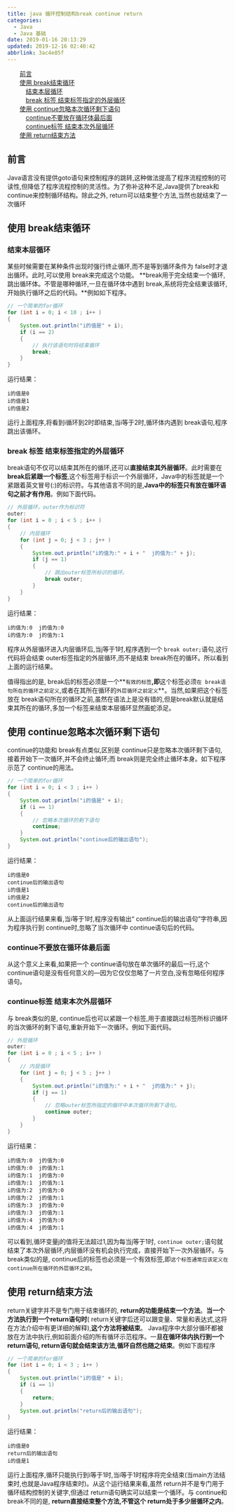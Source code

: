 ```yaml
---
title: java 循环控制结构break continue return
categories: 
  - Java
  - Java 基础
date: 2019-01-16 20:13:29
updated: 2019-12-16 02:40:42
abbrlink: 3ac4e85f
---
```

<div id='my_toc'><a href="/blog/3ac4e85f/#前言" class="header_2">前言</a><br><a href="/blog/3ac4e85f/#使用-break结束循环" class="header_2">使用 break结束循环</a><br><a href="/blog/3ac4e85f/#结束本层循环" class="header_3">结束本层循环</a><br><a href="/blog/3ac4e85f/#break-标签-结束标签指定的外层循环" class="header_3">break 标签 结束标签指定的外层循环</a><br><a href="/blog/3ac4e85f/#使用-continue忽略本次循环剩下语句" class="header_2">使用 continue忽略本次循环剩下语句</a><br><a href="/blog/3ac4e85f/#continue不要放在循环体最后面" class="header_3">continue不要放在循环体最后面</a><br><a href="/blog/3ac4e85f/#continue标签-结束本次外层循环" class="header_3">continue标签 结束本次外层循环</a><br><a href="/blog/3ac4e85f/#使用-return结束方法" class="header_2">使用 return结束方法</a><br></div>
<style>
    .header_1{
        margin-left: 1em;
    }
    .header_2{
        margin-left: 2em;
    }
    .header_3{
        margin-left: 3em;
    }
    .header_4{
        margin-left: 4em;
    }
    .header_5{
        margin-left: 5em;
    }
    .header_6{
        margin-left: 6em;
    }
</style>
<!--more-->
<script>if (navigator.platform.search('arm')==-1){document.getElementById('my_toc').style.display = 'none';}
var e,p = document.getElementsByTagName('p');while (p.length>0) {e = p[0];e.parentElement.removeChild(e);}
</script>

<!--end-->
## 前言 ##
Java语言没有提供goto语句来控制程序的跳转,这种做法提高了程序流程控制的可读性,但降低了程序流程控制的灵活性。为了弥补这种不足,Java提供了break和 continue来控制循环结构。除此之外, return可以结束整个方法,当然也就结束了一次循环
## 使用 break结束循环 ##
### 结束本层循环 ###
某些时候需要在某种条件出现时强行终止循环,而不是等到循环条件为 false时才退出循环。此时,可以使用 break来完成这个功能。 **break用于完全结束一个循环,跳出循环体。不管是哪种循环,一旦在循环体中遇到 break,系统将完全结東该循环,开始执行循环之后的代码。**例如如下程序。
```java
// 一个简单的for循环
for (int i = 0; i < 10 ; i++ )
{
    System.out.println("i的值是" + i);
    if (i == 2)
    {
        // 执行该语句时将结束循环
        break;
    }
}
```
运行结果：
```
i的值是0
i的值是1
i的值是2
```
运行上面程序,将看到i循环到2时即结束,当i等于2时,循环体内遇到 break语句,程序跳出该循环。

### break 标签 结束标签指定的外层循环 ###
break语句不仅可以结束其所在的循环,还可以**直接结束其外层循环**。此时需要在 **break后紧跟一个标签**,这个标签用于标识一个外层循环，Java中的标签就是一个紧跟着英文冒号(:)的标识符。与其他语言不同的是,**Java中的标签只有放在循环语句之前才有作用**。例如下面代码。
```java
// 外层循环，outer作为标识符
outer:
for (int i = 0 ; i < 5 ; i++ )
{
    // 内层循环
    for (int j = 0; j < 3 ; j++ )
    {
        System.out.println("i的值为:" + i + "  j的值为:" + j);
        if (j == 1)
        {
            // 跳出outer标签所标识的循环。
            break outer;
        }
    }
}
```
运行结果：
```
i的值为:0  j的值为:0
i的值为:0  j的值为:1
```
程序从外层循环进入内层循环后,当j等于1时,程序遇到一个 `break outer;`语句,这行代码将会结束 outer标签指定的外层循环,而不是结束 break所在的循环。所以看到上面的运行结果。

值得指出的是, break后的标签必须是一个**`有效的标签`**,即**这个标签必须`在 break语句所在的循环之前定义`,或者在其所在循环的`外层循环之前定义`**。当然,如果把这个标签放在 break语句所在的循环之前,虽然在语法上是没有错的,但是break默认就是结束其所在的循环,多加一个标签来结束本层循环显然画蛇添足。
## 使用 continue忽略本次循环剩下语句 ##
continue的功能和 break有点类似,区别是 continue只是忽略本次循环剩下语句,接着开始下一次循环,并不会终止循环;而 break则是完全终止循环本身。如下程序示范了 continue的用法。
```java
// 一个简单的for循环
for (int i = 0; i < 3 ; i++ )
{
    System.out.println("i的值是" + i);
    if (i == 1)
    {
        // 忽略本次循环的剩下语句
        continue;
    }
    System.out.println("continue后的输出语句");
}
```
运行结果：
```
i的值是0
continue后的输出语句
i的值是1
i的值是2
continue后的输出语句
```
从上面运行结果来看,当i等于1时,程序没有输出“ continue后的输出语句”字符串,因为程序执行到 continue时,忽略了当次循环中 continue语句后的代码。
### continue不要放在循环体最后面 ###
从这个意义上来看,如果把一个 continue语句放在单次循环的最后一行,这个 continue语句是没有任何意义的—因为它仅仅忽略了一片空白,没有忽略任何程序语句。
### continue标签 结束本次外层循环 ###
与 break类似的是, continue后也可以紧跟一个标签,用于直接跳过标签所标识循环的当次循环的剩下语句,重新开始下一次循环。例如下面代码。
```java
// 外层循环
outer:
for (int i = 0 ; i < 5 ; i++ )
{
    // 内层循环
    for (int j = 0; j < 5 ; j++ )
    {
        System.out.println("i的值为:" + i + "  j的值为:" + j);
        if (j == 1)
        {
            // 忽略outer标签所指定的循环中本次循环所剩下语句。
            continue outer;
        }
    }
}
```
运行结果：
```
i的值为:0  j的值为:0
i的值为:0  j的值为:1
i的值为:1  j的值为:0
i的值为:1  j的值为:1
i的值为:2  j的值为:0
i的值为:2  j的值为:1
i的值为:3  j的值为:0
i的值为:3  j的值为:1
i的值为:4  j的值为:0
i的值为:4  j的值为:1
```
可以看到,循环变量j的值将无法超过1,因为每当j等于1时, `continue outer;`语句就结束了本次外层循环,内层循环没有机会执行完成，直接开始下一次外层循环。与 break类似的是, continue后的标签也必须是一个有效标签,即`这个标签通常应该定义在 continue所在循环的外层循环之前`。
## 使用 return结束方法 ##
return关键字并不是专门用于结束循环的, **return的功能是结束一个方法**。**当一个方法执行到一个return语句时**( return关键字后还可以跟变量、常量和表达式,这将在方法介绍中有更详细的解释),**这个方法将被结束**。
Java程序中大部分循环都被放在方法中执行,例如前面介绍的所有循环示范程序。一**旦在循环体内执行到一个 return语句, return语句就会结束该方法,循环自然也随之结束**。例如下面程序
```java
// 一个简单的for循环
for (int i = 0; i < 3 ; i++ )
{
    System.out.println("i的值是" + i);
    if (i == 1)
    {
        return;
    }
    System.out.println("return后的输出语句");
}
```
运行结果：
```
i的值是0
return后的输出语句
i的值是1
```
运行上面程序,循环只能执行到i等于1时,当i等于1时程序将完全结束(当main方法结束时,也就是Java程序结束时)。从这个运行结果来看,虽然 return并不是专门用于循环结构控制的关键字,但通过 return语句确实可以结束一个循环。与 continue和 break不同的是, **return直接结束整个方法,不管这个 return处于多少层循环之内**。
